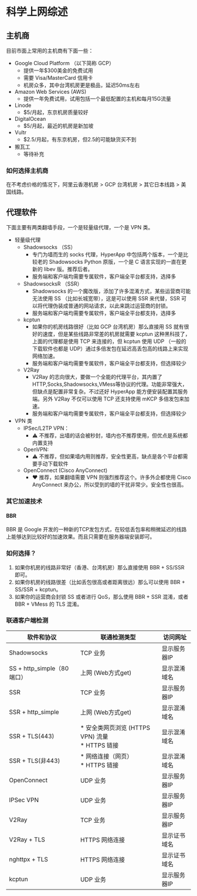# 科学上网综述


## 主机商

目前市面上常用的主机商有下面一些：

* Google Cloud Platform （以下简称 GCP）
    * 提供一年$300美金的免费试用
    * 需要 Visa/MasterCard 信用卡
    * 机房众多，其中台湾机房更是极品，延迟50ms左右
* Amazon Web Services (AWS)
    * 提供一年免费试用，试用包括一个最低配置的主机和每月15G流量
* Linode
    * $5/月起，东京机房质量较好
* DigitalOcean
    * $5/月起，最近的机房是新加坡
* Vultr
    * $2.5/月起，有东京机房，但2.5的可能缺货买不到
* 搬瓦工
    * 等待补充

### 如何选择主机商

在不考虑价格的情况下，阿里云香港机房 > GCP 台湾机房 > 其它日本线路 > 美国线路。


## 代理软件

下面主要有两类翻墙手段，一个是轻量级代理，一个是 VPN 类。


* 轻量级代理
    * Shadowsocks （SS）
        * 专门为墙而生的 socks 代理，HyperApp 中包括两个版本，一个是比较老的 Shadowsocks Python 原版，一个是 C 语言实现的一直在更新的 libev 版。推荐后者。
        * 服务端和客户端均需要专属软件，客户端全平台都支持，选择多
    * ShadowsocksR （SSR）
        * Shadowsocks 的一个魔改版，添加了许多混淆方式，某些运营商可能无法使用 SS （比如长城宽带），这是可以使用 SSR 来代替，SSR 可以将代理伪装成普通的网站请求，以此来跳过运营商的封锁。
        * 服务端和客户端均需要专属软件，客户端全平台都支持，选择多
    * kcptun
        * 如果你的机房线路很好（比如 GCP 台湾机房）那么直接用 SS 就有很好的速度，但是某些线路非常差的机房就需要 kcptun 这种黑科技了，上面的代理都是使用 TCP 来连接的，但 kcptun 使用 UDP （一般的下载软件也都是 UDP）通过多倍发包在延迟高丢包高的线路上来实现网络加速。
        * 服务端和客户端均需要专属软件，客户端全平台都支持，但选择较少
    * V2Ray
        * V2Ray 的志向很大，要做一个全能的代理平台，其内置了 HTTP,Socks,Shadowsocks,VMess等协议的代理。功能非常强大，但缺点是配置非常复杂。不过还好 HyperApp 能方便安装配置其服务端。另外 V2Ray 不仅可以使用 TCP 还支持使用 mKCP 多倍发包来加速。
        * 服务端和客户端均需要专属软件，客户端全平台都支持，但选择较少
* VPN 类
    * IPSec/L2TP VPN： 
        * ⚠️ 不推荐，出墙的话会被秒封，墙内也不推荐使用，但优点是系统都内置支持
    * OpenVPN: 
        * ⚠️ 不推荐，但如果墙内用则推荐，安全性更高，缺点是各个平台都需要手动下载软件
    * OpenConnect (Cisco AnyConnect) 
        * ❤️ 推荐，如果翻墙需要 VPN 则强烈推荐这个。许多外企都使用 Cisco AnyConnect 来办公，所以受到的墙的干扰非常少。安全性也很高。

### 其它加速技术

#### BBR

BBR 是 Google 开发的一种新的TCP发包方式，在较低丢包率和稍微延迟的线路上能够达到比较好的加速效果。而且只需要在服务器端安装即可。


### 如何选择？

1. 如果你机房的线路非常好（香港、台湾机房）那么直接使用 BBR + SS/SSR 即可。
2. 如果你机房的线路很差（比如丢包很高或者距离很远）那么可以使用 BBR + SS/SSR + kcptun。
3. 如果你的运营商会封锁 SS 或者进行 QoS，那么使用 BBR + SSR 混淆，或者 BBR + VMess 的 TLS 混淆。


### 联通客户端检测

| 软件和协议 | 联通检测类型 | 访问网址 |
| --------- | -------- | ---- |
| Shadowsocks | TCP 业务 | 显示服务器IP |
| SS + http_simple（80端口） | 上网 (Web方式get) | 显示混淆域名 |
| SSR | TCP 业务 | 显示服务器IP |
| SSR + http_simple | 上网 (Web方式get) | 显示混淆域名 | 
| SSR + TLS(443) | * 安全类网页浏览 (HTTPS VPN) 流量 <br/>* HTTPS 链接 | 显示混淆域名 |
| SSR + TLS(非443) | * 网络连接（网页）<br/>* HTTPS 链接| 显示混淆域名 |
| OpenConnect | UDP 业务 | 显示服务器IP |
| IPSec VPN | UDP 业务 | 显示服务器IP |
| V2Ray | TCP 业务 | 显示服务器IP |
| V2Ray + TLS | HTTPS 网络连接 | 显示证书域名 |
| nghttpx + TLS | HTTPS 网络连接 | 显示证书域名 |
| kcptun | UDP 业务 | 显示服务器IP |
